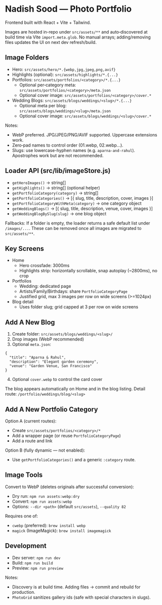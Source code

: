 # Nadish Sood — Photo Portfolio

Frontend built with React + Vite + Tailwind.

Images are hosted in-repo under `src/assets/**` and auto‑discovered at build time via Vite `import.meta.glob`. No manual arrays; adding/removing files updates the UI on next dev refresh/build.

## Image Folders

- Hero: `src/assets/hero/*.{webp,jpg,jpeg,png,avif}`
- Highlights (optional): `src/assets/highlights/*.{...}`
- Portfolios: `src/assets/portfolios/<category>/*.{...}`
  - Optional per‑category meta: `src/assets/portfolios/<category>/meta.json`
  - Optional cover image: `src/assets/portfolios/<category>/cover.*`
- Wedding Blogs: `src/assets/blogs/weddings/<slug>/*.{...}`
  - Optional meta per blog: `src/assets/blogs/weddings/<slug>/meta.json`
  - Optional cover image: `src/assets/blogs/weddings/<slug>/cover.*`

Notes:
- WebP preferred. JPG/JPEG/PNG/AVIF supported. Uppercase extensions work.
- Zero‑pad names to control order (01.webp, 02.webp…).
- Slugs: use lowercase-hyphen names (e.g. `aparna-and-rahul`). Apostrophes work but are not recommended.

## Loader API (src/lib/imageStore.js)

- `getHeroImages()` → string[]
- `getHighlights()` → string[] (optional helper)
- `getPortfolioCategory(category)` → string[]
- `getPortfolioCategories()` → [{ slug, title, description, cover, images }]
- `getPortfolioCategoryWithMeta(category)` → one category object
- `getWeddingBlogs()` → [{ slug, title, description, venue, cover, images }]
- `getWeddingBlogBySlug(slug)` → one blog object

Fallbacks: If a folder is empty, the loader returns a safe default list under `/images/...`. These can be removed once all images are migrated to `src/assets/**`.

## Key Screens

- Home
  - Hero crossfade: 3000ms
  - Highlights strip: horizontally scrollable, snap autoplay (~2800ms), no crop
- Portfolios
  - Wedding: dedicated page
  - Artists/Family/Birthdays: share `PortfolioCategoryPage`
  - Justified grid, max 3 images per row on wide screens (>=1024px)
- Blog detail
  - Uses folder slug; grid capped at 3 per row on wide screens

## Add A New Blog

1) Create folder: `src/assets/blogs/weddings/<slug>/`
2) Drop images (WebP recommended)
3) Optional `meta.json`:
```
{
  "title": "Aparna & Rahul",
  "description": "Elegant garden ceremony",
  "venue": "Garden Venue, San Francisco"
}
```
4) Optional `cover.webp` to control the card cover

The blog appears automatically on Home and in the blog listing. Detail route: `/portfolio/weddings/blog/<slug>`

## Add A New Portfolio Category

Option A (current routes):
- Create `src/assets/portfolios/<category>/*`
- Add a wrapper page (or reuse `PortfolioCategoryPage`)
- Add a route and link

Option B (fully dynamic — not enabled):
- Use `getPortfolioCategories()` and a generic `:category` route.

## Image Tools

Convert to WebP (deletes originals after successful conversion):
- Dry run: `npm run assets:webp:dry`
- Convert: `npm run assets:webp`
- Options: `--dir <path>` (default `src/assets`), `--quality 82`

Requires one of:
- `cwebp` (preferred): `brew install webp`
- `magick` (ImageMagick): `brew install imagemagick`

## Development

- Dev server: `npm run dev`
- Build: `npm run build`
- Preview: `npm run preview`

Notes:
- Discovery is at build time. Adding files → commit and rebuild for production.
- `PhotoGrid` sanitizes gallery ids (safe with special characters in slugs).
